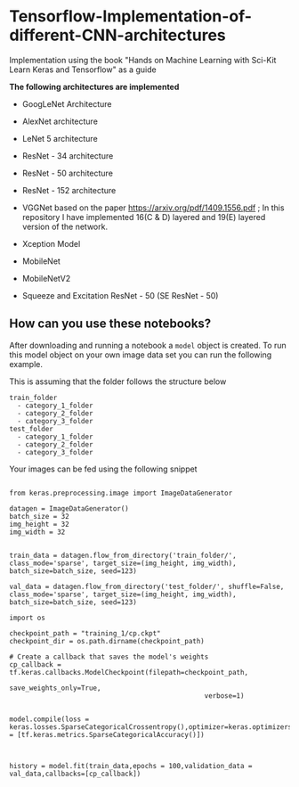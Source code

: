 # Tensorflow-Implementation-of-different-CNN-architectures
Implementation using the book  "Hands on Machine Learning with Sci-Kit Learn Keras and Tensorflow" as a guide


**The following architectures are implemented**  


* GoogLeNet Architecture

* AlexNet architecture

* LeNet 5 architecture

* ResNet - 34 architecture

* ResNet - 50 architecture

* ResNet - 152 architecture

* VGGNet based on the paper https://arxiv.org/pdf/1409.1556.pdf ; In this repository I have implemented 16(C & D) layered and 19(E) layered version of the network.

* Xception Model 

* MobileNet

* MobileNetV2

* Squeeze and Excitation ResNet - 50 (SE ResNet - 50)


## How can you use these notebooks?

After downloading and running a notebook a `model` object is created. To run this model object on your own image data set you can run the following example.

This is assuming that the folder follows the structure below
```
train_folder
  - category_1_folder
  - category_2_folder
  - category_3_folder
test_folder
  - category_1_folder
  - category_2_folder
  - category_3_folder

```



Your images can be fed using the following snippet



```

from keras.preprocessing.image import ImageDataGenerator

datagen = ImageDataGenerator()
batch_size = 32
img_height = 32
img_width = 32


train_data = datagen.flow_from_directory('train_folder/', class_mode='sparse', target_size=(img_height, img_width), batch_size=batch_size, seed=123)

val_data = datagen.flow_from_directory('test_folder/', shuffle=False, class_mode='sparse', target_size=(img_height, img_width), batch_size=batch_size, seed=123)

import os

checkpoint_path = "training_1/cp.ckpt"
checkpoint_dir = os.path.dirname(checkpoint_path)

# Create a callback that saves the model's weights
cp_callback = tf.keras.callbacks.ModelCheckpoint(filepath=checkpoint_path,
                                                 save_weights_only=True,
                                                 verbose=1)


model.compile(loss = keras.losses.SparseCategoricalCrossentropy(),optimizer=keras.optimizers.SGD(learning_rate=0.0003),metrics = [tf.keras.metrics.SparseCategoricalAccuracy()])



history = model.fit(train_data,epochs = 100,validation_data = val_data,callbacks=[cp_callback])



```

